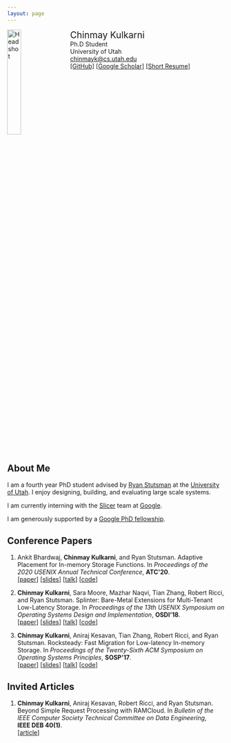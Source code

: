 ```yaml
---
layout: page
---
```


<div style="width: 100%; display: inline-block;">
<img src="{{ site.baseurl }}/public/02BDF0E1-58FF-4ABF-BCCE-3301084B362B.jpeg" alt="Headshot" width="25%" style="float: left;"/>
<div style="float: left; padding-left: 20px;">
<span style="font-size: 150%;">Chinmay Kulkarni</span><br>
Ph.D Student<br>
University of Utah<br>
<a href="mailto:chinmayk@cs.utah.edu">chinmayk@cs.utah.edu</a><br>
<a href="https://github.com/chinkulkarni">[GitHub]</a>
<a href="https://scholar.google.com/citations?user=4A_MGvMAAAAJ&hl=en">[Google Scholar]</a>
<a href="https://chinkulkarni.github.io/public/chinmay_cv_research.pdf">[Short Resume]</a>
</div>
</div>

<p></p>

## About Me

I am a fourth year PhD student advised by [Ryan Stutsman](http://rstutsman.github.io/)
at the [University of Utah](http://www.cs.utah.edu/). I enjoy designing,
building, and evaluating large scale systems.

I am currently interning with the [Slicer](https://www.usenix.org/system/files/conference/osdi16/osdi16-adya.pdf) team
at [Google](https://about.google).

I am generously supported by a [Google PhD fellowship](
https://ai.googleblog.com/2019/09/announcement-of-2019-fellowship.html).

## Conference Papers

1. Ankit Bhardwaj, **Chinmay Kulkarni**, and Ryan Stutsman.
   Adaptive Placement for In-memory Storage Functions.
   In *Proceedings of the 2020 USENIX Annual Technical Conference*, **ATC'20**.<br>
   [[paper](https://chinkulkarni.github.io/public/atc20-bhardwaj.pdf)]
   [[slides](https://chinkulkarni.github.io/public/atc20-paper545-slides-bhardwaj.pdf)]
   [[talk](https://www.usenix.org/conference/atc20/presentation/bhardwaj)]
   [[code](https://github.com/utah-scs/Sandstorm)]

2. **Chinmay Kulkarni**, Sara Moore, Mazhar Naqvi, Tian Zhang, Robert Ricci, and Ryan Stutsman.
   Splinter: Bare-Metal Extensions for Multi-Tenant Low-Latency Storage.
   In *Proceedings of the 13th USENIX Symposium on Operating Systems Design and Implementation*, **OSDI'18**.<br>
   [[paper](https://chinkulkarni.github.io/public/osdi18-kulkarni.pdf)]
   [[slides](https://chinkulkarni.github.io/public/splinter.pdf)]
   [[talk](https://www.usenix.org/conference/osdi18/presentation/kulkarni)]
   [[code](https://github.com/utah-scs/Sandstorm)]

3. **Chinmay Kulkarni**, Aniraj Kesavan, Tian Zhang, Robert Ricci, and Ryan Stutsman.
   Rocksteady: Fast Migration for Low-latency In-memory Storage.
   In *Proceedings of the Twenty-Sixth ACM Symposium on Operating Systems Principles*, **SOSP'17**.<br>
   [[paper](https://dl.acm.org/authorize?N659115)]
   [[slides](https://chinkulkarni.github.io/public/rocksteady.pdf)]
   [[talk](https://www.youtube.com/watch?v=FW8AkWee6Qo)]
   [[code](https://github.com/utah-scs/RAMCloud/tree/rocksteady-sosp2017)]

## Invited Articles

1. **Chinmay Kulkarni**, Aniraj Kesavan, Robert Ricci, and Ryan Stutsman.
   Beyond Simple Request Processing with RAMCloud.
   In *Bulletin of the IEEE Computer Society Technical Committee on Data Engineering*,<br> **IEEE DEB 40(1)**.<br>
   [[article](https://chinkulkarni.github.io/public/deb-2017.pdf)]
